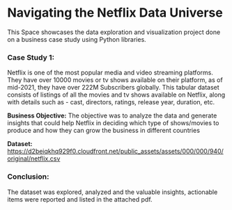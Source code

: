 # Navigating the Netflix Data Universe
This Space showcases the data exploration and visualization project done on a business case study using Python libraries. 

### Case Study 1:

Netflix is one of the most popular media and video streaming platforms. They have over 10000 movies or tv shows available on their platform, as of mid-2021, they have over 222M Subscribers globally. This tabular dataset consists of listings of all the movies and tv shows available on Netflix, along with details such as - cast, directors, ratings, release year, duration, etc.

**Business Objective:**
The objective was to analyze the data and generate insights that could help Netflix in deciding which type of shows/movies to produce and how they can grow the business in different countries

**Dataset:** https://d2beiqkhq929f0.cloudfront.net/public_assets/assets/000/000/940/original/netflix.csv

### Conclusion:
The dataset was explored, analyzed and the valuable insights, actionable items were reported and listed in the attached pdf.

